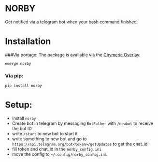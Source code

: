 # NORBY
Get notified via a telegram bot when your bash command finished.

# Installation
###Via portage:
The package is available via the [Chymeric Overlay](https://github.com/TheChymera/overlay):
```
emerge norby
```
### Via pip:
```
pip install norby
```
# Setup:
- Install `norby` 
- Create bot in telegram by messaging `BotFather` with `/newbot` to receive the bot ID
- write `/start` to new bot to start it
- write something to new bot and go to `https://api.telegram.org/bot<token>/getUpdates` to get the chat_id
- fill token and chat_id in the `norby_config.ini`
- move the config to `~/.config/norby_config.ini`
